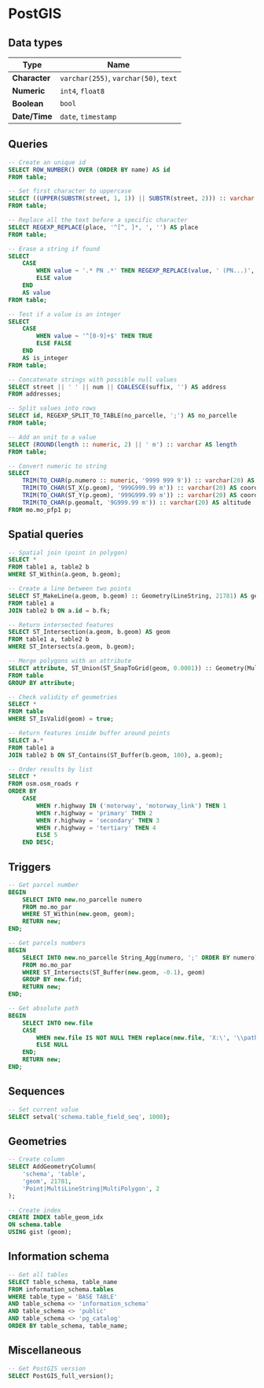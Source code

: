 PostGIS
=======

Data types
----------

| Type          | Name                                  |
| ------------- | ------------------------------------- |
| **Character** | `varchar(255)`, `varchar(50)`, `text` |
| **Numeric**   | `int4`, `float8`                      |
| **Boolean**   | `bool`                                |
| **Date/Time** | `date`, `timestamp`                   |

Queries
-------

```sql
-- Create an unique id
SELECT ROW_NUMBER() OVER (ORDER BY name) AS id
FROM table;

-- Set first character to uppercase
SELECT ((UPPER(SUBSTR(street, 1, 1)) || SUBSTR(street, 2))) :: varchar AS street
FROM table;

-- Replace all the text before a specific character
SELECT REGEXP_REPLACE(place, '^[^, ]*, ', '') AS place
FROM table;

-- Erase a string if found
SELECT
    CASE
        WHEN value ~ '.* PN .*' THEN REGEXP_REPLACE(value, ' (PN...)', '')
        ELSE value
    END
    AS value
FROM table;

-- Test if a value is an integer
SELECT
    CASE
        WHEN value ~ '^[0-9]+$' THEN TRUE
        ELSE FALSE
    END
    AS is_integer
FROM table;

-- Concatenate strings with possible null values
SELECT street || ' ' || num || COALESCE(suffix, '') AS address
FROM addresses;

-- Split values into rows
SELECT id, REGEXP_SPLIT_TO_TABLE(no_parcelle, ';') AS no_parcelle
FROM table;

-- Add an unit to a value
SELECT (ROUND(length :: numeric, 2) || ' m') :: varchar AS length
FROM table;

-- Convert numeric to string
SELECT
    TRIM(TO_CHAR(p.numero :: numeric, '9999 999 9')) :: varchar(20) AS numero,
    TRIM(TO_CHAR(ST_X(p.geom), '999G999.99 m')) :: varchar(20) AS coord_y,
    TRIM(TO_CHAR(ST_Y(p.geom), '999G999.99 m')) :: varchar(20) AS coord_x,
    TRIM(TO_CHAR(p.geomalt, '9G999.99 m')) :: varchar(20) AS altitude
FROM mo.mo_pfp1 p;
```

Spatial queries
---------------

```sql
-- Spatial join (point in polygon)
SELECT *
FROM table1 a, table2 b
WHERE ST_Within(a.geom, b.geom);

-- Create a line between two points
SELECT ST_MakeLine(a.geom, b.geom) :: Geometry(LineString, 21781) AS geom
FROM table1 a
JOIN table2 b ON a.id = b.fk;

-- Return intersected features
SELECT ST_Intersection(a.geom, b.geom) AS geom
FROM table1 a, table2 b
WHERE ST_Intersects(a.geom, b.geom);

-- Merge polygons with an attribute
SELECT attribute, ST_Union(ST_SnapToGrid(geom, 0.0001)) :: Geometry(MultiPolygon, 21781) AS geom
FROM table
GROUP BY attribute;

-- Check validity of geometries
SELECT *
FROM table
WHERE ST_IsValid(geom) = true;

-- Return features inside buffer around points
SELECT a.*
FROM table1 a
JOIN table2 b ON ST_Contains(ST_Buffer(b.geom, 100), a.geom);

-- Order results by list
SELECT *
FROM osm.osm_roads r
ORDER BY
    CASE
        WHEN r.highway IN ('motorway', 'motorway_link') THEN 1
        WHEN r.highway = 'primary' THEN 2
        WHEN r.highway = 'secondary' THEN 3
        WHEN r.highway = 'tertiary' THEN 4
        ELSE 5
    END DESC;
```

Triggers
--------

```sql
-- Get parcel number
BEGIN
    SELECT INTO new.no_parcelle numero
    FROM mo.mo_par
    WHERE ST_Within(new.geom, geom);
    RETURN new;
END;

-- Get parcels numbers
BEGIN
    SELECT INTO new.no_parcelle String_Agg(numero, ';' ORDER BY numero)
    FROM mo.mo_par
    WHERE ST_Intersects(ST_Buffer(new.geom, -0.1), geom)
    GROUP BY new.fid;
    RETURN new;
END;

-- Get absolute path
BEGIN
    SELECT INTO new.file
    CASE
        WHEN new.file IS NOT NULL THEN replace(new.file, 'X:\', '\\path\to\folder\')
        ELSE NULL
    END;
    RETURN new;
END;
```

Sequences
---------

```sql
-- Set current value
SELECT setval('schema.table_field_seq', 1000);
```

Geometries
----------

```sql
-- Create column
SELECT AddGeometryColumn(
    'schema', 'table',
    'geom', 21781,
    'Point|MultiLineString|MultiPolygon', 2
);

-- Create index
CREATE INDEX table_geom_idx
ON schema.table
USING gist (geom);
```

Information schema
------------------

```sql
-- Get all tables
SELECT table_schema, table_name
FROM information_schema.tables
WHERE table_type = 'BASE TABLE'
AND table_schema <> 'information_schema'
AND table_schema <> 'public'
AND table_schema <> 'pg_catalog'
ORDER BY table_schema, table_name;
```

Miscellaneous
-------------

```sql
-- Get PostGIS version
SELECT PostGIS_full_version();
```
